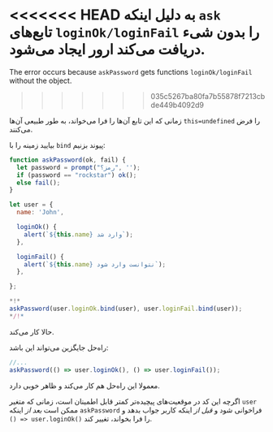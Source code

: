 
<<<<<<< HEAD
به دلیل اینکه `ask` تابع‌های `loginOk/loginFail` را بدون شیء دریافت می‌کند ارور ایجاد می‌شود.
=======
The error occurs because `askPassword` gets functions `loginOk/loginFail` without the object.
>>>>>>> 035c5267ba80fa7b55878f7213cbde449b4092d9

زمانی که این تابع آن‌ها را فرا می‌خواند، به طور طبیعی آن‌ها `this=undefined` را فرض می‌کنند.

بیایید زمینه را با `bind` پیوند بزنیم:

```js run
function askPassword(ok, fail) {
  let password = prompt("رمز؟", '');
  if (password == "rockstar") ok();
  else fail();
}

let user = {
  name: 'John',

  loginOk() {
    alert(`${this.name} وارد شد`);
  },

  loginFail() {
    alert(`${this.name} نتوانست وارد شود`);
  },

};

*!*
askPassword(user.loginOk.bind(user), user.loginFail.bind(user));
*/!*
```

حالا کار می‌کند.

راه‌حل جایگزین می‌تواند این باشد:
```js
//...
askPassword(() => user.loginOk(), () => user.loginFail());
```

معمولا این راه‌حل هم کار می‌کند و ظاهر خوبی دارد.

اگرچه این کد در موقعیت‌های پیچیده‌تر کمتر قابل اطمینان است، زمانی که متغیر `user` ممکن است *بعد از* اینکه `askPassword` فراخوانی شود و *قبل از* اینکه کاربر جواب بدهد و `() => user.loginOk()` را فرا بخواند، تغییر کند.
